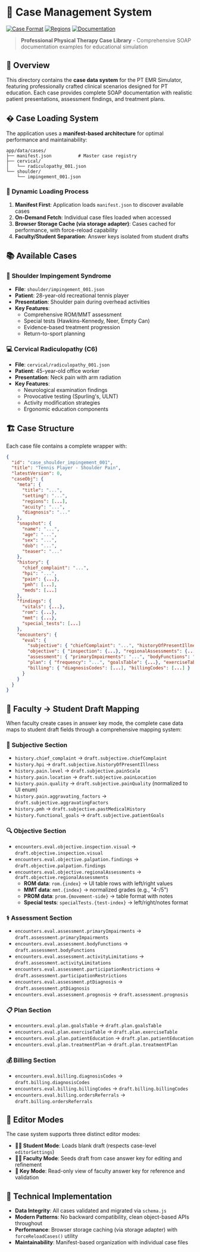 # 📁 Case Management System

[![Case Format](https://img.shields.io/badge/Format-JSON-blue?style=flat-square)](manifest.json)
[![Regions](https://img.shields.io/badge/Regions-Cervical_•_Shoulder-green?style=flat-square)](#available-cases)
[![Documentation](https://img.shields.io/badge/System-SOAP_Notes-orange?style=flat-square)](#case-structure)

> **Professional Physical Therapy Case Library** - Comprehensive SOAP documentation examples for educational simulation

## 🎯 Overview

This directory contains the **case data system** for the PT EMR Simulator, featuring professionally crafted clinical scenarios designed for PT education. Each case provides complete SOAP documentation with realistic patient presentations, assessment findings, and treatment plans.

## � Case Loading System

The application uses a **manifest-based architecture** for optimal performance and maintainability:

```text
app/data/cases/
├── manifest.json          # Master case registry
├── cervical/
│   └── radiculopathy_001.json
└── shoulder/
    └── impingement_001.json
```

### 🔄 **Dynamic Loading Process**

1. **Manifest First**: Application loads `manifest.json` to discover available cases
2. **On-Demand Fetch**: Individual case files loaded when accessed
3. **Browser Storage Cache (via storage adapter)**: Cases cached for performance, with force-reload capability
4. **Faculty/Student Separation**: Answer keys isolated from student drafts

## 📚 Available Cases

### 🎾 **Shoulder Impingement Syndrome**

- **File**: `shoulder/impingement_001.json`
- **Patient**: 28-year-old recreational tennis player
- **Presentation**: Shoulder pain during overhead activities
- **Key Features**:
  - Comprehensive ROM/MMT assessment
  - Special tests (Hawkins-Kennedy, Neer, Empty Can)
  - Evidence-based treatment progression
  - Return-to-sport planning

### 💻 **Cervical Radiculopathy (C6)**

- **File**: `cervical/radiculopathy_001.json`
- **Patient**: 45-year-old office worker
- **Presentation**: Neck pain with arm radiation
- **Key Features**:
  - Neurological examination findings
  - Provocative testing (Spurling's, ULNT)
  - Activity modification strategies
  - Ergonomic education components

## 🏗️ Case Structure

Each case file contains a complete wrapper with:

```json
{
  "id": "case_shoulder_impingement_001",
  "title": "Tennis Player - Shoulder Pain",
  "latestVersion": 0,
  "caseObj": {
    "meta": {
      "title": "...",
      "setting": "...",
      "regions": [...],
      "acuity": "...",
      "diagnosis": "..."
    },
    "snapshot": {
      "name": "...",
      "age": "...",
      "sex": "...",
      "dob": "...",
      "teaser": "..."
    },
    "history": {
      "chief_complaint": "...",
      "hpi": "...",
      "pain": {...},
      "pmh": [...],
      "meds": [...]
    },
    "findings": {
      "vitals": {...},
      "rom": {...},
      "mmt": {...},
      "special_tests": [...]
    },
    "encounters": {
      "eval": {
        "subjective": { "chiefComplaint": "...", "historyOfPresentIllness": "..." },
        "objective": { "inspection": {...}, "regionalAssessments": {...} },
        "assessment": { "primaryImpairments": "...", "bodyFunctions": "...", "ptDiagnosis": "..." },
        "plan": { "frequency": "...", "goalsTable": {...}, "exerciseTable": {...} },
        "billing": { "diagnosisCodes": [...], "billingCodes": [...] }
      }
    }
  }
}
```

## 🔗 Faculty → Student Draft Mapping

When faculty create cases in answer key mode, the complete case data maps to student draft fields through a comprehensive mapping system:

### 📝 **Subjective Section**

- `history.chief_complaint` → `draft.subjective.chiefComplaint`
- `history.hpi` → `draft.subjective.historyOfPresentIllness`
- `history.pain.level` → `draft.subjective.painScale`
- `history.pain.location` → `draft.subjective.painLocation`
- `history.pain.quality` → `draft.subjective.painQuality` (normalized to UI enum)
- `history.pain.aggravating_factors` → `draft.subjective.aggravatingFactors`
- `history.pmh` → `draft.subjective.pastMedicalHistory`
- `history.functional_goals` → `draft.subjective.patientGoals`

### 🔍 **Objective Section**

- `encounters.eval.objective.inspection.visual` → `draft.objective.inspection.visual`
- `encounters.eval.objective.palpation.findings` → `draft.objective.palpation.findings`
- `encounters.eval.objective.regionalAssessments` → `draft.objective.regionalAssessments`
  - **ROM data**: `rom.{index}` → UI table rows with left/right values
  - **MMT data**: `mmt.{index}` → normalized grades (e.g., "4-/5")
  - **PROM data**: `prom.{movement-side}` → table format with notes
  - **Special tests**: `specialTests.{test-index}` → left/right/notes format

### ⚕️ **Assessment Section**

- `encounters.eval.assessment.primaryImpairments` → `draft.assessment.primaryImpairments`
- `encounters.eval.assessment.bodyFunctions` → `draft.assessment.bodyFunctions`
- `encounters.eval.assessment.activityLimitations` → `draft.assessment.activityLimitations`
- `encounters.eval.assessment.participationRestrictions` → `draft.assessment.participationRestrictions`
- `encounters.eval.assessment.ptDiagnosis` → `draft.assessment.ptDiagnosis`
- `encounters.eval.assessment.prognosis` → `draft.assessment.prognosis`

### 📋 **Plan Section**

- `encounters.eval.plan.goalsTable` → `draft.plan.goalsTable`
- `encounters.eval.plan.exerciseTable` → `draft.plan.exerciseTable`
- `encounters.eval.plan.patientEducation` → `draft.plan.patientEducation`
- `encounters.eval.plan.treatmentPlan` → `draft.plan.treatmentPlan`

### 💰 **Billing Section**

- `encounters.eval.billing.diagnosisCodes` → `draft.billing.diagnosisCodes`
- `encounters.eval.billing.billingCodes` → `draft.billing.billingCodes`
- `encounters.eval.billing.ordersReferrals` → `draft.billing.ordersReferrals`

## 🎯 Editor Modes

The case system supports three distinct editor modes:

- **👨‍🎓 Student Mode**: Loads blank draft (respects case-level `editorSettings`)
- **👩‍🏫 Faculty Mode**: Seeds draft from case answer key for editing and refinement
- **🔑 Key Mode**: Read-only view of faculty answer key for reference and validation

## 🔧 Technical Implementation

- **Data Integrity**: All cases validated and migrated via `schema.js`
- **Modern Patterns**: No backward compatibility, clean object-based APIs throughout
- **Performance**: Browser storage caching (via storage adapter) with `forceReloadCases()` utility
- **Maintainability**: Manifest-based organization with individual case files

